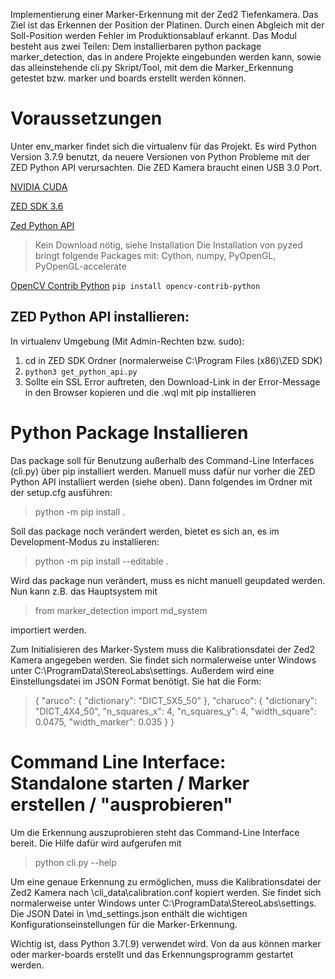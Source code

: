 Implementierung einer Marker-Erkennung mit der Zed2 Tiefenkamera. Das Ziel ist das Erkennen der Position der Platinen. Durch einen Abgleich mit der Soll-Position werden Fehler im Produktionsablauf erkannt.
Das Modul besteht aus zwei Teilen: Dem installierbaren python package marker_detection, das in andere Projekte eingebunden werden kann,
sowie das alleinstehende cli.py Skript/Tool, mit dem die Marker_Erkennung getestet bzw. marker und boards erstellt werden können.

# Voraussetzungen

Unter env_marker findet sich die virtualenv für das Projekt. Es wird Python Version 3.7.9 benutzt, da neuere Versionen von Python Probleme mit der ZED Python API verursachten. Die ZED Kamera braucht einen USB 3.0 Port.

[NVIDIA CUDA](https://developer.nvidia.com/cuda-downloads)

[ZED SDK 3.6](https://www.stereolabs.com/developers/)

[Zed Python API](https://github.com/stereolabs/zed-python-api) 
> Kein Download nötig, siehe Installation
> Die Installation von pyzed bringt folgende Packages mit:
> Cython, numpy, PyOpenGL, PyOpenGL-accelerate

[OpenCV Contrib Python](https://pypi.org/project/opencv-contrib-python/) `pip install opencv-contrib-python`

## ZED Python API installieren:
In virtualenv Umgebung (Mit Admin-Rechten bzw. sudo):
1. cd in ZED SDK Ordner (normalerweise C:\Program Files (x86)\ZED SDK)
2. `python3 get_python_api.py`
3. Sollte ein SSL Error auftreten, den Download-Link in der Error-Message in den Browser kopieren und die .wql mit pip installieren

# Python Package Installieren

Das package soll für Benutzung außerhalb des Command-Line Interfaces (cli.py) über pip installiert werden. Manuell muss dafür nur
vorher die ZED Python API installiert werden (siehe oben). Dann folgendes im Ordner mit der setup.cfg ausführen:
> python -m pip install .

Soll das package noch verändert werden, bietet es sich an, es im Development-Modus zu installieren:
> python -m pip install --editable .

Wird das package nun verändert, muss es nicht manuell geupdated werden.
Nun kann z.B. das Hauptsystem mit
> from marker_detection import md_system

importiert werden.

Zum Initialisieren des Marker-System muss die Kalibrationsdatei der Zed2 Kamera angegeben werden. Sie findet sich normalerweise 
unter Windows unter C:\ProgramData\StereoLabs\settings. Außerdem wird eine Einstellungsdatei im JSON Format benötigt. Sie hat die Form:

> {
>     "aruco": {
>         "dictionary": "DICT_5X5_50"
>     },
>     "charuco": {
>         "dictionary": "DICT_4X4_50",
>         "n_squares_x": 4,
>         "n_squares_y": 4,
>         "width_square": 0.0475,
>         "width_marker": 0.035
>     }
> }

# Command Line Interface: Standalone starten / Marker erstellen / "ausprobieren"

Um die Erkennung auszuprobieren steht das Command-Line Interface bereit. Die Hilfe dafür wird aufgerufen mit
> python cli.py --help

Um eine genaue Erkennung zu ermöglichen, muss die Kalibrationsdatei der Zed2 Kamera nach \cli_data\calibration.conf kopiert werden.
Sie findet sich normalerweise unter Windows unter C:\ProgramData\StereoLabs\settings. Die JSON Datei in \md_settings.json enthält
die wichtigen Konfigurationseinstellungen für die Marker-Erkennung.

Wichtig ist, dass Python 3.7(.9) verwendet wird. Von da aus können marker oder marker-boards erstellt und das Erkennungsprogramm gestartet werden.